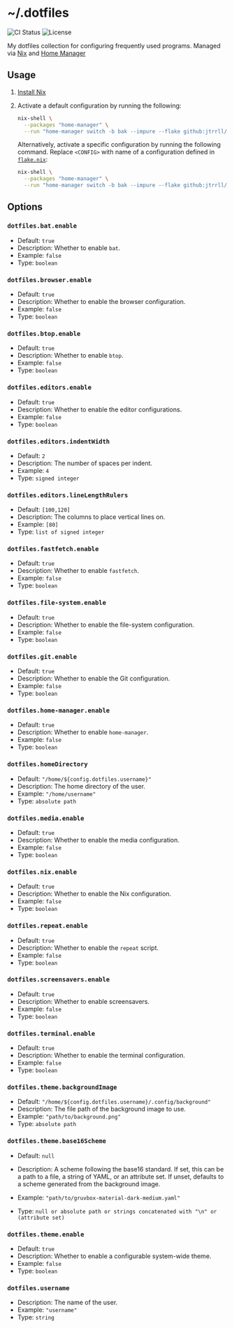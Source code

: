# ~/.dotfiles

<!-- markdownlint-disable MD013 -->
![CI Status](https://img.shields.io/github/actions/workflow/status/jtrrll/dotfiles/ci.yaml?branch=main&label=ci&logo=github)
![License](https://img.shields.io/github/license/jtrrll/dotfiles?label=license&logo=googledocs&logoColor=white)
<!-- markdownlint-enable MD013 -->

My dotfiles collection for configuring frequently used programs.
Managed via [Nix](https://nixos.org/) and [Home Manager](https://github.com/nix-community/home-manager)

## Usage

1. [Install Nix](https://zero-to-nix.com/start/install)
2. Activate a default configuration by running the following:

   ```sh
   nix-shell \
     --packages "home-manager" \
     --run "home-manager switch -b bak --impure --flake github:jtrrll/dotfiles#default"
   ```

   Alternatively, activate a specific configuration by running the following command.
   Replace `<CONFIG>` with name of a configuration defined in [`flake.nix`](flake.nix):

   ```sh
   nix-shell \
     --packages "home-manager" \
     --run "home-manager switch -b bak --impure --flake github:jtrrll/dotfiles#<CONFIG>"
   ```

## Options

<!-- BEGIN OPTIONS -->
### `dotfiles.bat.enable`

* Default: `true`
* Description: Whether to enable `bat`.
* Example: `false`
* Type: `boolean`

### `dotfiles.browser.enable`

* Default: `true`
* Description: Whether to enable the browser configuration.
* Example: `false`
* Type: `boolean`

### `dotfiles.btop.enable`

* Default: `true`
* Description: Whether to enable `btop`.
* Example: `false`
* Type: `boolean`

### `dotfiles.editors.enable`

* Default: `true`
* Description: Whether to enable the editor configurations.
* Example: `false`
* Type: `boolean`

### `dotfiles.editors.indentWidth`

* Default: `2`
* Description: The number of spaces per indent.
* Example: `4`
* Type: `signed integer`

### `dotfiles.editors.lineLengthRulers`

* Default: `[100,120]`
* Description: The columns to place vertical lines on.
* Example: `[80]`
* Type: `list of signed integer`

### `dotfiles.fastfetch.enable`

* Default: `true`
* Description: Whether to enable `fastfetch`.
* Example: `false`
* Type: `boolean`

### `dotfiles.file-system.enable`

* Default: `true`
* Description: Whether to enable the file-system configuration.
* Example: `false`
* Type: `boolean`

### `dotfiles.git.enable`

* Default: `true`
* Description: Whether to enable the Git configuration.
* Example: `false`
* Type: `boolean`

### `dotfiles.home-manager.enable`

* Default: `true`
* Description: Whether to enable `home-manager`.
* Example: `false`
* Type: `boolean`

### `dotfiles.homeDirectory`

* Default: `"/home/${config.dotfiles.username}"`
* Description: The home directory of the user.
* Example: `"/home/username"`
* Type: `absolute path`

### `dotfiles.media.enable`

* Default: `true`
* Description: Whether to enable the media configuration.
* Example: `false`
* Type: `boolean`

### `dotfiles.nix.enable`

* Default: `true`
* Description: Whether to enable the Nix configuration.
* Example: `false`
* Type: `boolean`

### `dotfiles.repeat.enable`

* Default: `true`
* Description: Whether to enable the `repeat` script.
* Example: `false`
* Type: `boolean`

### `dotfiles.screensavers.enable`

* Default: `true`
* Description: Whether to enable screensavers.
* Example: `false`
* Type: `boolean`

### `dotfiles.terminal.enable`

* Default: `true`
* Description: Whether to enable the terminal configuration.
* Example: `false`
* Type: `boolean`

### `dotfiles.theme.backgroundImage`

* Default: `"/home/${config.dotfiles.username}/.config/background"`
* Description: The file path of the background image to use.
* Example: `"path/to/background.png"`
* Type: `absolute path`

### `dotfiles.theme.base16Scheme`

* Default: `null`
* Description: A scheme following the base16 standard.
If set, this can be a path to a file, a string of YAML, or an attribute set.
If unset, defaults to a scheme generated from the background image.

* Example: `"path/to/gruvbox-material-dark-medium.yaml"`
* Type: `null or absolute path or strings concatenated with "\n" or (attribute set)`

### `dotfiles.theme.enable`

* Default: `true`
* Description: Whether to enable a configurable system-wide theme.
* Example: `false`
* Type: `boolean`

### `dotfiles.username`

* Description: The name of the user.
* Example: `"username"`
* Type: `string`
<!-- END OPTIONS -->
